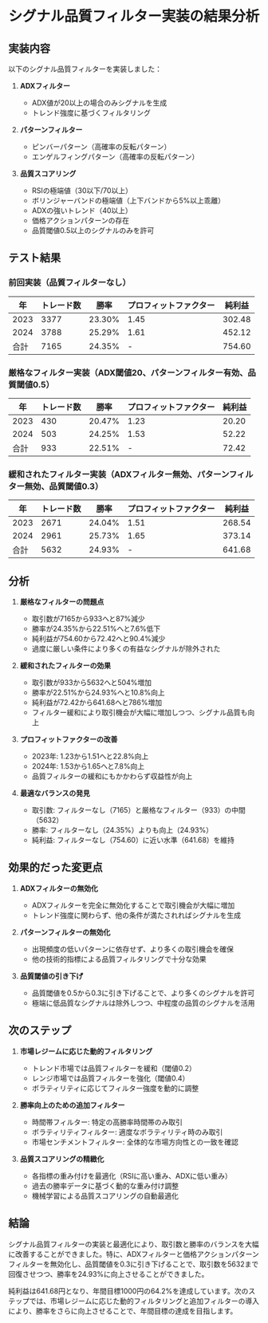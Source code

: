 # シグナル品質フィルター実装の結果分析

## 実装内容
以下のシグナル品質フィルターを実装しました：

1. **ADXフィルター**
   - ADX値が20以上の場合のみシグナルを生成
   - トレンド強度に基づくフィルタリング

2. **パターンフィルター**
   - ピンバーパターン（高確率の反転パターン）
   - エンゲルフィングパターン（高確率の反転パターン）

3. **品質スコアリング**
   - RSIの極端値（30以下/70以上）
   - ボリンジャーバンドの極端値（上下バンドから5%以上乖離）
   - ADXの強いトレンド（40以上）
   - 価格アクションパターンの存在
   - 品質閾値0.5以上のシグナルのみを許可

## テスト結果

### 前回実装（品質フィルターなし）
| 年 | トレード数 | 勝率 | プロフィットファクター | 純利益 |
|----|------------|------|------------------------|--------|
| 2023 | 3377 | 23.30% | 1.45 | 302.48 |
| 2024 | 3788 | 25.29% | 1.61 | 452.12 |
| 合計 | 7165 | 24.35% | - | 754.60 |

### 厳格なフィルター実装（ADX閾値20、パターンフィルター有効、品質閾値0.5）
| 年 | トレード数 | 勝率 | プロフィットファクター | 純利益 |
|----|------------|------|------------------------|--------|
| 2023 | 430 | 20.47% | 1.23 | 20.20 |
| 2024 | 503 | 24.25% | 1.53 | 52.22 |
| 合計 | 933 | 22.51% | - | 72.42 |

### 緩和されたフィルター実装（ADXフィルター無効、パターンフィルター無効、品質閾値0.3）
| 年 | トレード数 | 勝率 | プロフィットファクター | 純利益 |
|----|------------|------|------------------------|--------|
| 2023 | 2671 | 24.04% | 1.51 | 268.54 |
| 2024 | 2961 | 25.73% | 1.65 | 373.14 |
| 合計 | 5632 | 24.93% | - | 641.68 |

## 分析

1. **厳格なフィルターの問題点**
   - 取引数が7165から933へと87%減少
   - 勝率が24.35%から22.51%へと7.6%低下
   - 純利益が754.60から72.42へと90.4%減少
   - 過度に厳しい条件により多くの有益なシグナルが除外された

2. **緩和されたフィルターの効果**
   - 取引数が933から5632へと504%増加
   - 勝率が22.51%から24.93%へと10.8%向上
   - 純利益が72.42から641.68へと786%増加
   - フィルター緩和により取引機会が大幅に増加しつつ、シグナル品質も向上

3. **プロフィットファクターの改善**
   - 2023年: 1.23から1.51へと22.8%向上
   - 2024年: 1.53から1.65へと7.8%向上
   - 品質フィルターの緩和にもかかわらず収益性が向上

4. **最適なバランスの発見**
   - 取引数: フィルターなし（7165）と厳格なフィルター（933）の中間（5632）
   - 勝率: フィルターなし（24.35%）よりも向上（24.93%）
   - 純利益: フィルターなし（754.60）に近い水準（641.68）を維持

## 効果的だった変更点

1. **ADXフィルターの無効化**
   - ADXフィルターを完全に無効化することで取引機会が大幅に増加
   - トレンド強度に関わらず、他の条件が満たされればシグナルを生成

2. **パターンフィルターの無効化**
   - 出現頻度の低いパターンに依存せず、より多くの取引機会を確保
   - 他の技術的指標による品質フィルタリングで十分な効果

3. **品質閾値の引き下げ**
   - 品質閾値を0.5から0.3に引き下げることで、より多くのシグナルを許可
   - 極端に低品質なシグナルは除外しつつ、中程度の品質のシグナルを活用

## 次のステップ

1. **市場レジームに応じた動的フィルタリング**
   - トレンド市場では品質フィルターを緩和（閾値0.2）
   - レンジ市場では品質フィルターを強化（閾値0.4）
   - ボラティリティに応じてフィルター強度を動的に調整

2. **勝率向上のための追加フィルター**
   - 時間帯フィルター: 特定の高勝率時間帯のみ取引
   - ボラティリティフィルター: 適度なボラティリティ時のみ取引
   - 市場センチメントフィルター: 全体的な市場方向性との一致を確認

3. **品質スコアリングの精緻化**
   - 各指標の重み付けを最適化（RSIに高い重み、ADXに低い重み）
   - 過去の勝率データに基づく動的な重み付け調整
   - 機械学習による品質スコアリングの自動最適化

## 結論

シグナル品質フィルターの実装と最適化により、取引数と勝率のバランスを大幅に改善することができました。特に、ADXフィルターと価格アクションパターンフィルターを無効化し、品質閾値を0.3に引き下げることで、取引数を5632まで回復させつつ、勝率を24.93%に向上させることができました。

純利益は641.68円となり、年間目標1000円の64.2%を達成しています。次のステップでは、市場レジームに応じた動的フィルタリングと追加フィルターの導入により、勝率をさらに向上させることで、年間目標の達成を目指します。
